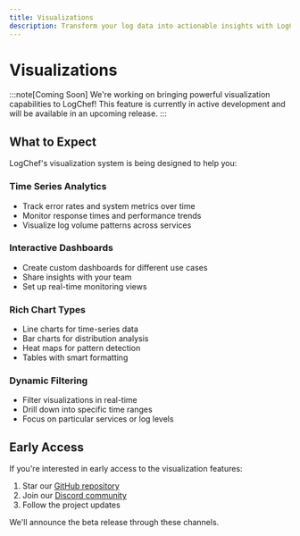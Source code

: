 ```yaml
---
title: Visualizations
description: Transform your log data into actionable insights with LogChef's visualization capabilities
---
```


# Visualizations

:::note[Coming Soon]
We're working on bringing powerful visualization capabilities to LogChef! This feature is currently in active development and will be available in an upcoming release.
:::

## What to Expect

LogChef's visualization system is being designed to help you:

### Time Series Analytics

- Track error rates and system metrics over time
- Monitor response times and performance trends
- Visualize log volume patterns across services

### Interactive Dashboards

- Create custom dashboards for different use cases
- Share insights with your team
- Set up real-time monitoring views

### Rich Chart Types

- Line charts for time-series data
- Bar charts for distribution analysis
- Heat maps for pattern detection
- Tables with smart formatting

### Dynamic Filtering

- Filter visualizations in real-time
- Drill down into specific time ranges
- Focus on particular services or log levels

## Early Access

If you're interested in early access to the visualization features:

1. Star our [GitHub repository](https://github.com/mr-karan/logchef)
2. Join our [Discord community](https://discord.gg/your-invite-link)
3. Follow the project updates

We'll announce the beta release through these channels.
